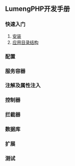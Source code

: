 ## LumengPHP开发手册

### 快速入门

1. [安装](chapters/introduction/install.md)
2. [应用目录结构](chapters/introduction/app-directory-structure.md)

### 配置

### 服务容器

### 注解及属性注入

### 控制器

### 拦截器

### 数据库

### 扩展

### 测试